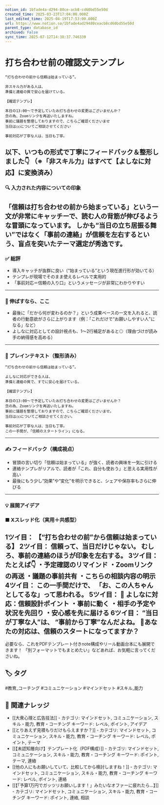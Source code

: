 ```yaml
---
notion_id: 1bfade4a-d294-80ce-acb8-cd60bd55e50d
created_time: 2025-03-23T17:04:00.000Z
last_edited_time: 2025-04-19T17:53:00.000Z
url: https://www.notion.so/1bfade4ad29480ceacb8cd60bd55e50d
parent_type: database_id
archived: False
sync_time: 2025-07-12T14:38:37.746339
---
```


# 打ち合わせ前の確認文テンプレ

```plain text
“打ち合わせの前から信頼は始まっている”。

非スキル力がある人は、
準備と連絡の質で安心を届けている。

【確認テンプレ】

本日の13:00〜で予定していたお打ち合わせの変更はございませんか？
念の為、Zoomリンクを再送いたしますね。
事前に議題を整理しておりますので、こちらご確認くださいませ
当日は○○についてご相談させてください

事前対応が丁寧な人は、当日も丁寧。
```
以下、いつもの形式で丁寧にフィードバック＆整形しました👇
（※「非スキル力」はすべて【よしなに対応】に変換済み）
---
### 🔍 入力された内容についての印象
「信頼は打ち合わせの前から始まっている」という一文が非常にキャッチーで、読む人の背筋が伸びるような冒頭になっています。
しかも“当日の立ち居振る舞い”ではなく「事前の連絡」が信頼を左右するという、盲点を突いたテーマ選定が秀逸です。
---
### ✅ 総評
- 導入キャッチが抜群に良い（“始まっている”という現在進行形が効いてる）
- テンプレが現場でそのまま使えるレベルで実用的
- 「事前対応＝信頼の入り口」というメッセージが非常にわかりやすい
---
### 🧭 伸ばすなら、ここ
- 最後に「だから何が変わるのか？」という成果ベースの一文を入れると、読者の行動意欲がさらに上がります（例：「これだけで“お願いしやすい人”になる」など）
- よしなに対応としての設計視点も、1〜2行補足があると◎（理由づけが読み手の納得感を高める）
---
### 📝 プレインテキスト（整形済み）
```plain text
“打ち合わせの前から信頼は始まっている”。

よしなに対応ができる人は、
準備と連絡の質で、すでに安心を届けている。

【確認テンプレ】

本日の13:00〜で予定していたお打ち合わせの変更はございませんか？
念の為、Zoomリンクを再送いたしますね。
事前に議題を整理しておりますので、こちらご確認くださいませ。
当日は○○についてご相談させてください。

事前対応が丁寧な人は、当日も丁寧。
この一手間が、「信頼のスタートライン」になる。
```
---
### ✍️ フィードバック（構成視点）
- 冒頭の言い切り「信頼は始まっている」が強く、読者の興味を一気に引ける
- 連絡テンプレがリアルで、読者が「これ、自分も使おう」と思える実用性が高い
- 最後にもう少し“効果”や“変化”を明示できると、シェアや保存率もさらに伸びる
---
### 💡 展開アイデア
### ■ Xスレッド化（実用＋共感型）
1ツイ目：
【“打ち合わせの前”から信頼は始まっている】
2ツイ目：
信頼って、当日だけじゃない。
むしろ、事前の連絡のほうが印象を左右する。
3ツイ目：
たとえば👇
・予定確認のリマインド
・Zoomリンクの再送
・議題の事前共有
・こちらの相談内容の明示
4ツイ目：
この一手間だけで、
「お、この人ちゃんとしてるな」って思われる。
5ツイ目：
🧰 よしなに対応：信頼設計ポイント
・事前に動く
・相手の予定や状況を先回り
・安心感を先に届ける
6ツイ目：
“当日が丁寧な人”は、
“事前から丁寧”なんだよね。
🧩あなたの対応は、信頼のスタートになってますか？
---
必要なら、これをPDFテンプレート付きnote構成やリール動画台本にも展開できます！
「別フォーマットでもまとめたい」などあれば、お気軽に言ってくださいね。

## 🏷️ タグ
#教育_コーチング #コミュニケーション #マインドセット #スキル_能力

## 🔗 関連ナレッジ
- [[大衆心理と広告技法]] - カテゴリ: マインドセット, コミュニケーション, スキル・能力, 教育・コーチング キーワード: レベル, ポイント, アイデア
- [[とりあえず見積もりだけもらえますか？]] - カテゴリ: マインドセット, コミュニケーション, スキル・能力, 教育・コーチング キーワード: レベル, ポイント, テーマ
- [[【未認知層向け】テンプレート化（PDF構成）]] - カテゴリ: マインドセット, コミュニケーション, スキル・能力, 教育・コーチング キーワード: ポイント, テーマ, 連絡
- [[他の人にもお願いしていて、比較してから検討しますね！]] - カテゴリ: マインドセット, コミュニケーション, スキル・能力, 教育・コーチング キーワード: レベル, ポイント, 連絡
- [[【「予算1万円でガッツリお願いします！」みたいなオファーに疲れたら…】]] - カテゴリ: マインドセット, コミュニケーション, スキル・能力, 教育・コーチング キーワード: ポイント, 連絡, 相談
